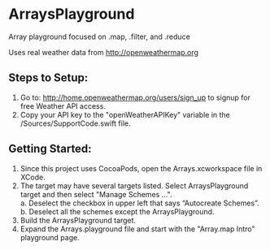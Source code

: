 # ArraysPlayground
Array playground focused on .map, .filter, and .reduce

Uses real weather data from http://openweathermap.org

## Steps to Setup:
1. Go to: http://home.openweathermap.org/users/sign_up to signup for free Weather API access.
2. Copy your API key to the "openWeatherAPIKey" variable in the /Sources/SupportCode.swift file.

## Getting Started:
1. Since this project uses CocoaPods, open the Arrays.xcworkspace file in XCode. 
2. The target may have several targets listed. 
Select ArraysPlayground target and then select "Manage Schemes …".  
    a. Deselect the checkbox in upper left that says “Autocreate  Schemes”. 
    b. Deselect all the schemes except the ArraysPlayground.
3. Build the ArraysPlayground target.
4. Expand the Arrays.playground file and start with the "Array.map Intro" playground page.

